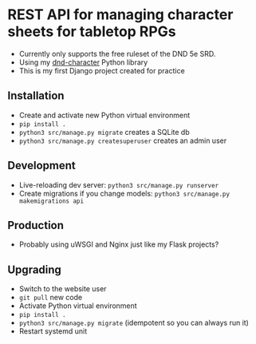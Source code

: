# REST API for managing character sheets for tabletop RPGs
- Currently only supports the free ruleset of the DND 5e SRD.
- Using my [dnd-character](https://github.com/tassaron/dnd-character) Python library</li>
- This is my first Django project created for practice

## Installation
- Create and activate new Python virtual environment
- `pip install .`
- `python3 src/manage.py migrate` creates a SQLite db
- `python3 src/manage.py createsuperuser` creates an admin user

## Development
- Live-reloading dev server: `python3 src/manage.py runserver`
- Create migrations if you change models: `python3 src/manage.py makemigrations api`

## Production
- Probably using uWSGI and Nginx just like my Flask projects?

## Upgrading
- Switch to the website user
- `git pull` new code
- Activate Python virtual environment
- `pip install .`
- `python3 src/manage.py migrate` (idempotent so you can always run it)
- Restart systemd unit